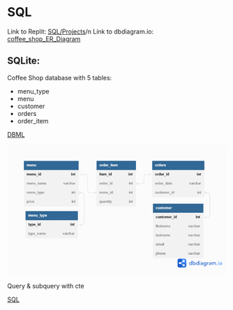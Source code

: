 # SQL

Link to Replit: [SQL/Projects](https://replit.com/@NidkamolBoonyan/SQLProjects)/n
Link to dbdiagram.io: [coffee_shop_ER_Diagram](https://dbdiagram.io/d/63d263de296d97641d7c4736)

## SQLite:

Coffee Shop database with 5 tables:
- menu_type
- menu
- customer
- orders
- order_item

[DBML](./coffee_shop.dbml)

![dbdiagram](./coffee_shop_ER_Diagram.png)

Query & subquery with cte

[SQL](coffee_shop.sql)
